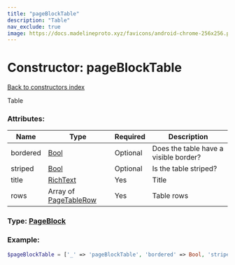 ```yaml
---
title: "pageBlockTable"
description: "Table"
nav_exclude: true
image: https://docs.madelineproto.xyz/favicons/android-chrome-256x256.png
---
```

# Constructor: pageBlockTable  
[Back to constructors index](/API_docs/constructors/index.html)



Table

### Attributes:

| Name     |    Type       | Required | Description |
|----------|---------------|----------|-------------|
|bordered|[Bool](/API_docs/types/Bool.html) | Optional|Does the table have a visible border?|
|striped|[Bool](/API_docs/types/Bool.html) | Optional|Is the table striped?|
|title|[RichText](/API_docs/types/RichText.html) | Yes|Title|
|rows|Array of [PageTableRow](/API_docs/types/PageTableRow.html) | Yes|Table rows|



### Type: [PageBlock](/API_docs/types/PageBlock.html)


### Example:

```php
$pageBlockTable = ['_' => 'pageBlockTable', 'bordered' => Bool, 'striped' => Bool, 'title' => RichText, 'rows' => [PageTableRow, PageTableRow]];
```  
